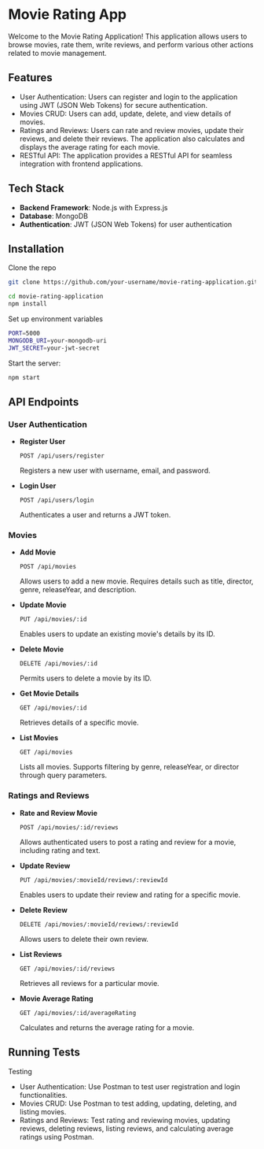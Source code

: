 
# Movie Rating App

Welcome to the Movie Rating Application! This application allows users to browse movies, rate them, write reviews, and perform various other actions related to movie management.


## Features

- User Authentication: Users can register and login to the application using JWT (JSON Web Tokens) for secure authentication.
- Movies CRUD: Users can add, update, delete, and view details of movies.
- Ratings and Reviews: Users can rate and review movies, update their reviews, and delete their reviews. The application also calculates and displays the average rating for each movie.
- RESTful API: The application provides a RESTful API for seamless integration with frontend applications.


## Tech Stack

- **Backend Framework**: Node.js with Express.js
- **Database**: MongoDB
- **Authentication**: JWT (JSON Web Tokens) for user authentication


## Installation

Clone the repo

```bash
git clone https://github.com/your-username/movie-rating-application.git

cd movie-rating-application
npm install

```
    
Set up environment variables

```bash
PORT=5000
MONGODB_URI=your-mongodb-uri
JWT_SECRET=your-jwt-secret
```

Start the server:
```bash
npm start
```

## API Endpoints

### User Authentication

- **Register User**

  `POST /api/users/register`

  Registers a new user with username, email, and password.

- **Login User**

  `POST /api/users/login`

  Authenticates a user and returns a JWT token.

### Movies

- **Add Movie**

  `POST /api/movies`

  Allows users to add a new movie. Requires details such as title, director, genre, releaseYear, and description.

- **Update Movie**

  `PUT /api/movies/:id`

  Enables users to update an existing movie's details by its ID.

- **Delete Movie**

  `DELETE /api/movies/:id`

  Permits users to delete a movie by its ID.

- **Get Movie Details**

  `GET /api/movies/:id`

  Retrieves details of a specific movie.

- **List Movies**

  `GET /api/movies`

  Lists all movies. Supports filtering by genre, releaseYear, or director through query parameters.

### Ratings and Reviews

- **Rate and Review Movie**

  `POST /api/movies/:id/reviews`

  Allows authenticated users to post a rating and review for a movie, including rating and text.

- **Update Review**

  `PUT /api/movies/:movieId/reviews/:reviewId`

  Enables users to update their review and rating for a specific movie.

- **Delete Review**

  `DELETE /api/movies/:movieId/reviews/:reviewId`

  Allows users to delete their own review.

- **List Reviews**

  `GET /api/movies/:id/reviews`

  Retrieves all reviews for a particular movie.

- **Movie Average Rating**

  `GET /api/movies/:id/averageRating`

  Calculates and returns the average rating for a movie.

## Running Tests

Testing
- User Authentication: Use Postman to test user registration and login functionalities.
- Movies CRUD: Use Postman to test adding, updating, deleting, and listing movies.
- Ratings and Reviews: Test rating and reviewing movies, updating reviews, deleting reviews, listing reviews, and calculating average ratings using Postman.



